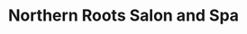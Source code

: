 ---
title: "Northern Roots Salon and Spa"
url: /frenchville/northern-roots-salon-and-spa/
shop: hairdresser
---